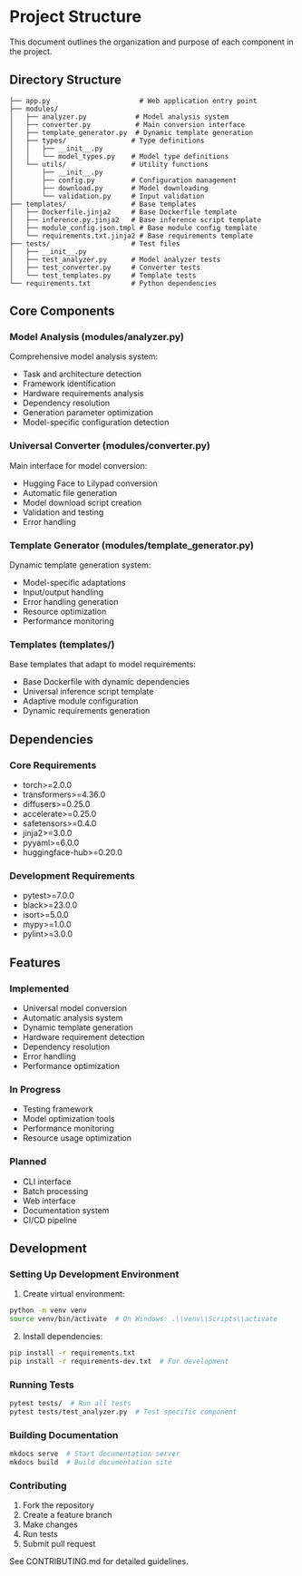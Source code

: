 # Project Structure

This document outlines the organization and purpose of each component in the project.

## Directory Structure

```
├── app.py                      # Web application entry point
├── modules/
│   ├── analyzer.py            # Model analysis system
│   ├── converter.py           # Main conversion interface
│   ├── template_generator.py  # Dynamic template generation
│   ├── types/                # Type definitions
│   │   ├── __init__.py
│   │   └── model_types.py    # Model type definitions
│   └── utils/                # Utility functions
│       ├── __init__.py
│       ├── config.py         # Configuration management
│       ├── download.py       # Model downloading
│       └── validation.py     # Input validation
├── templates/                # Base templates
│   ├── Dockerfile.jinja2     # Base Dockerfile template
│   ├── inference.py.jinja2   # Base inference script template
│   ├── module_config.json.tmpl # Base module config template
│   └── requirements.txt.jinja2 # Base requirements template
├── tests/                    # Test files
│   ├── __init__.py
│   ├── test_analyzer.py      # Model analyzer tests
│   ├── test_converter.py     # Converter tests
│   └── test_templates.py     # Template tests
└── requirements.txt          # Python dependencies
```

## Core Components

### Model Analysis (modules/analyzer.py)

Comprehensive model analysis system:
- Task and architecture detection
- Framework identification
- Hardware requirements analysis
- Dependency resolution
- Generation parameter optimization
- Model-specific configuration detection

### Universal Converter (modules/converter.py)

Main interface for model conversion:
- Hugging Face to Lilypad conversion
- Automatic file generation
- Model download script creation
- Validation and testing
- Error handling

### Template Generator (modules/template_generator.py)

Dynamic template generation system:
- Model-specific adaptations
- Input/output handling
- Error handling generation
- Resource optimization
- Performance monitoring

### Templates (templates/)

Base templates that adapt to model requirements:
- Base Dockerfile with dynamic dependencies
- Universal inference script template
- Adaptive module configuration
- Dynamic requirements generation

## Dependencies

### Core Requirements
- torch>=2.0.0
- transformers>=4.36.0
- diffusers>=0.25.0
- accelerate>=0.25.0
- safetensors>=0.4.0
- jinja2>=3.0.0
- pyyaml>=6.0.0
- huggingface-hub>=0.20.0

### Development Requirements
- pytest>=7.0.0
- black>=23.0.0
- isort>=5.0.0
- mypy>=1.0.0
- pylint>=3.0.0

## Features

### Implemented
- Universal model conversion
- Automatic analysis system
- Dynamic template generation
- Hardware requirement detection
- Dependency resolution
- Error handling
- Performance optimization

### In Progress
- Testing framework
- Model optimization tools
- Performance monitoring
- Resource usage optimization

### Planned
- CLI interface
- Batch processing
- Web interface
- Documentation system
- CI/CD pipeline

## Development

### Setting Up Development Environment

1. Create virtual environment:
```bash
python -m venv venv
source venv/bin/activate  # On Windows: .\\venv\\Scripts\\activate
```

2. Install dependencies:
```bash
pip install -r requirements.txt
pip install -r requirements-dev.txt  # For development
```

### Running Tests

```bash
pytest tests/  # Run all tests
pytest tests/test_analyzer.py  # Test specific component
```

### Building Documentation

```bash
mkdocs serve  # Start documentation server
mkdocs build  # Build documentation site
```

### Contributing

1. Fork the repository
2. Create a feature branch
3. Make changes
4. Run tests
5. Submit pull request

See CONTRIBUTING.md for detailed guidelines.
